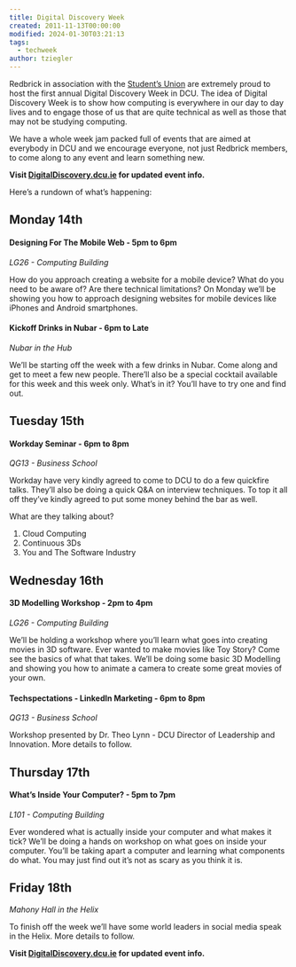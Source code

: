 ```yaml
---
title: Digital Discovery Week
created: 2011-11-13T00:00:00
modified: 2024-01-30T03:21:13
tags:
  - techweek
author: tziegler
---
```


Redbrick in association with the [Student’s Union](http://www.dcusu.ie/) are extremely proud to host the first annual Digital Discovery Week in DCU. The idea of Digital Discovery Week is to show how computing is everywhere in our day to day lives and to engage those of us that are quite technical as well as those that may not be studying computing.

We have a whole week jam packed full of events that are aimed at everybody in DCU and we encourage everyone, not just Redbrick members, to come along to any event and learn something new.

**Visit [DigitalDiscovery.dcu.ie](http://digitaldiscovery.dcu.ie/) for updated event info.**

Here’s a rundown of what’s happening:

Monday 14th
-----------

#### Designing For The Mobile Web - 5pm to 6pm

_LG26 - Computing Building_

How do you approach creating a website for a mobile device? What do you need to be aware of? Are there technical limitations? On Monday we’ll be showing you how to approach designing websites for mobile devices like iPhones and Android smartphones.

#### Kickoff Drinks in Nubar - 6pm to Late

_Nubar in the Hub_

We’ll be starting off the week with a few drinks in Nubar. Come along and get to meet a few new people. There’ll also be a special cocktail available for this week and this week only. What’s in it? You’ll have to try one and find out.

Tuesday 15th
------------

#### Workday Seminar - 6pm to 8pm

_QG13 - Business School_

Workday have very kindly agreed to come to DCU to do a few quickfire talks. They’ll also be doing a quick Q&A on interview techniques. To top it all off they’ve kindly agreed to put some money behind the bar as well.

What are they talking about?

1. Cloud Computing
2. Continuous 3Ds
3. You and The Software Industry

Wednesday 16th
--------------

#### 3D Modelling Workshop - 2pm to 4pm

_LG26 - Computing Building_

We’ll be holding a workshop where you’ll learn what goes into creating movies in 3D software. Ever wanted to make movies like Toy Story? Come see the basics of what that takes. We’ll be doing some basic 3D Modelling and showing you how to animate a camera to create some great movies of your own.

#### Techspectations - LinkedIn Marketing - 6pm to 8pm

_QG13 - Business School_

Workshop presented by Dr. Theo Lynn - DCU Director of Leadership and Innovation. More details to follow.

Thursday 17th
-------------

#### What’s Inside Your Computer? - 5pm to 7pm

_L101 - Computing Building_

Ever wondered what is actually inside your computer and what makes it tick? We’ll be doing a hands on workshop on what goes on inside your computer. You’ll be taking apart a computer and learning what components do what. You may just find out it’s not as scary as you think it is.

Friday 18th
-----------

_Mahony Hall in the Helix_

To finish off the week we’ll have some world leaders in social media speak in the Helix. More details to follow.

**Visit [DigitalDiscovery.dcu.ie](http://digitaldiscovery.dcu.ie/) for updated event info.**
